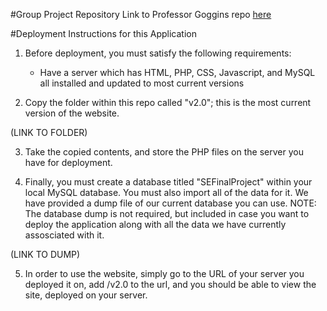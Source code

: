 #Group Project Repository
Link to Professor Goggins repo [here](https://github.com/OCDX/OCDX-Engine/tree/master/use-cases)

#Deployment Instructions for this Application

1. Before deployment, you must satisfy the following requirements:

    - Have a server which has HTML, PHP, CSS, Javascript, and MySQL all installed and updated to most current versions
    
2. Copy the folder within this repo called "v2.0"; this is the most current version of the website.

(LINK TO FOLDER)

3. Take the copied contents, and store the PHP files on the server you have for deployment.

4. Finally, you must create a database titled "SEFinalProject" within your local MySQL database. You must also import all of the data for it. We have provided a dump file of our current database you can use. NOTE: The database dump is not required, but included in case you want to deploy the application along with all the data we have currently assosciated with it. 

(LINK TO DUMP)

5. In order to use the website, simply go to the URL of your server you deployed it on, add /v2.0 to the url, and you should be able to view the site, deployed on your server. 

